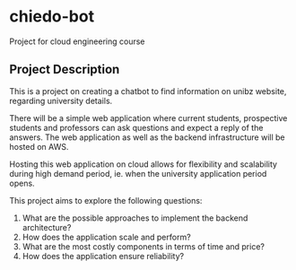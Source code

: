 # chiedo-bot

Project for cloud engineering course

## Project Description

This is a project on creating a chatbot to find information on unibz website, regarding university details. 

There will be a simple web application where current students, prospective students and professors can ask questions and expect a reply of the answers. The web application as well as the backend infrastructure will be hosted on AWS. 

Hosting this web application on cloud allows for flexibility and scalability during high demand period, ie. when the university application period opens. 

This project aims to explore the following questions:
1. What are the possible approaches to implement the backend architecture?
2. How does the application scale and perform?
3. What are the most costly components in terms of time and price?
4. How does the application ensure reliability?